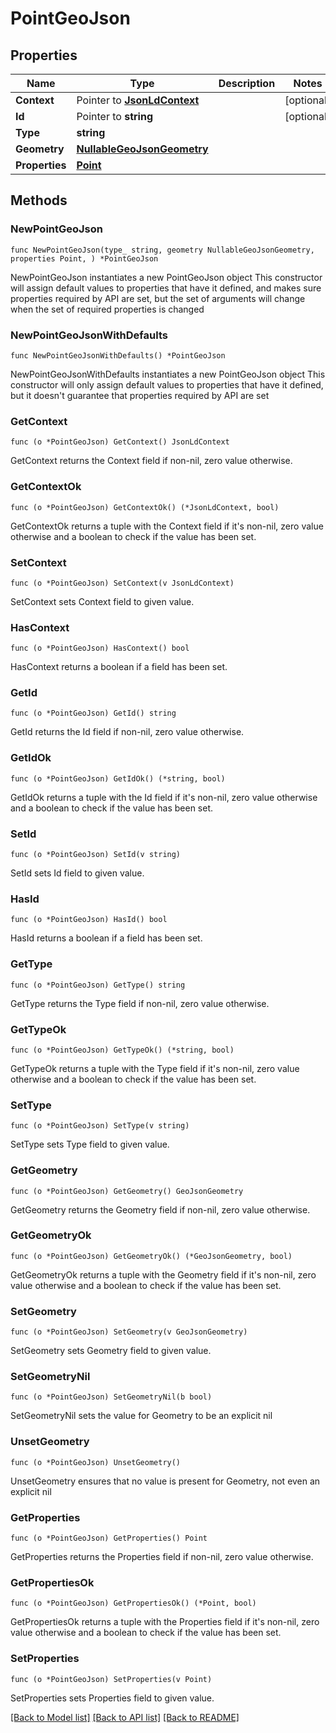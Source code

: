 # PointGeoJson

## Properties

Name | Type | Description | Notes
------------ | ------------- | ------------- | -------------
**Context** | Pointer to [**JsonLdContext**](JsonLdContext.md) |  | [optional] 
**Id** | Pointer to **string** |  | [optional] 
**Type** | **string** |  | 
**Geometry** | [**NullableGeoJsonGeometry**](GeoJsonGeometry.md) |  | 
**Properties** | [**Point**](Point.md) |  | 

## Methods

### NewPointGeoJson

`func NewPointGeoJson(type_ string, geometry NullableGeoJsonGeometry, properties Point, ) *PointGeoJson`

NewPointGeoJson instantiates a new PointGeoJson object
This constructor will assign default values to properties that have it defined,
and makes sure properties required by API are set, but the set of arguments
will change when the set of required properties is changed

### NewPointGeoJsonWithDefaults

`func NewPointGeoJsonWithDefaults() *PointGeoJson`

NewPointGeoJsonWithDefaults instantiates a new PointGeoJson object
This constructor will only assign default values to properties that have it defined,
but it doesn't guarantee that properties required by API are set

### GetContext

`func (o *PointGeoJson) GetContext() JsonLdContext`

GetContext returns the Context field if non-nil, zero value otherwise.

### GetContextOk

`func (o *PointGeoJson) GetContextOk() (*JsonLdContext, bool)`

GetContextOk returns a tuple with the Context field if it's non-nil, zero value otherwise
and a boolean to check if the value has been set.

### SetContext

`func (o *PointGeoJson) SetContext(v JsonLdContext)`

SetContext sets Context field to given value.

### HasContext

`func (o *PointGeoJson) HasContext() bool`

HasContext returns a boolean if a field has been set.

### GetId

`func (o *PointGeoJson) GetId() string`

GetId returns the Id field if non-nil, zero value otherwise.

### GetIdOk

`func (o *PointGeoJson) GetIdOk() (*string, bool)`

GetIdOk returns a tuple with the Id field if it's non-nil, zero value otherwise
and a boolean to check if the value has been set.

### SetId

`func (o *PointGeoJson) SetId(v string)`

SetId sets Id field to given value.

### HasId

`func (o *PointGeoJson) HasId() bool`

HasId returns a boolean if a field has been set.

### GetType

`func (o *PointGeoJson) GetType() string`

GetType returns the Type field if non-nil, zero value otherwise.

### GetTypeOk

`func (o *PointGeoJson) GetTypeOk() (*string, bool)`

GetTypeOk returns a tuple with the Type field if it's non-nil, zero value otherwise
and a boolean to check if the value has been set.

### SetType

`func (o *PointGeoJson) SetType(v string)`

SetType sets Type field to given value.


### GetGeometry

`func (o *PointGeoJson) GetGeometry() GeoJsonGeometry`

GetGeometry returns the Geometry field if non-nil, zero value otherwise.

### GetGeometryOk

`func (o *PointGeoJson) GetGeometryOk() (*GeoJsonGeometry, bool)`

GetGeometryOk returns a tuple with the Geometry field if it's non-nil, zero value otherwise
and a boolean to check if the value has been set.

### SetGeometry

`func (o *PointGeoJson) SetGeometry(v GeoJsonGeometry)`

SetGeometry sets Geometry field to given value.


### SetGeometryNil

`func (o *PointGeoJson) SetGeometryNil(b bool)`

 SetGeometryNil sets the value for Geometry to be an explicit nil

### UnsetGeometry
`func (o *PointGeoJson) UnsetGeometry()`

UnsetGeometry ensures that no value is present for Geometry, not even an explicit nil
### GetProperties

`func (o *PointGeoJson) GetProperties() Point`

GetProperties returns the Properties field if non-nil, zero value otherwise.

### GetPropertiesOk

`func (o *PointGeoJson) GetPropertiesOk() (*Point, bool)`

GetPropertiesOk returns a tuple with the Properties field if it's non-nil, zero value otherwise
and a boolean to check if the value has been set.

### SetProperties

`func (o *PointGeoJson) SetProperties(v Point)`

SetProperties sets Properties field to given value.



[[Back to Model list]](../README.md#documentation-for-models) [[Back to API list]](../README.md#documentation-for-api-endpoints) [[Back to README]](../README.md)


